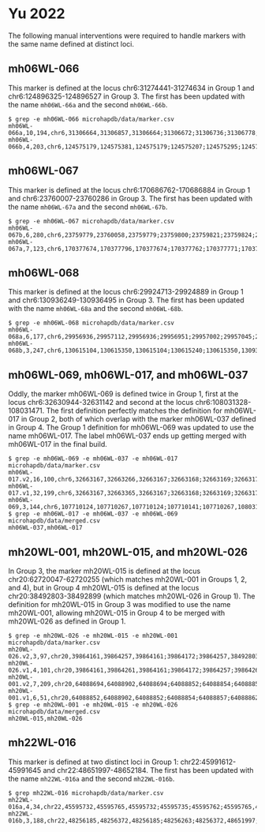# Yu 2022

The following manual interventions were required to handle markers with the same name defined at distinct loci.


## mh06WL-066

This marker is defined at the locus chr6:31274441-31274634 in Group 1 and chr6:124896325-124896527 in Group 3. The first has been updated with the name `mh06WL-66a` and the second `mh06WL-66b`.

```
$ grep -e mh06WL-066 microhapdb/data/marker.csv 
mh06WL-066a,10,194,chr6,31306664,31306857,31306664;31306672;31306736;31306778;31306803;31306805;31306809;31306842;31306853;31306857,31274441;31274449;31274513;31274555;31274580;31274582;31274586;31274619;31274630;31274634,rs9468942;rs35647108;rs6931873;rs10484554;rs184149624;rs9468944;rs561074738;rs9264944;rs118169956;rs9264946,Yu2022G1
mh06WL-066b,4,203,chr6,124575179,124575381,124575179;124575207;124575295;124575381,124896325;124896353;124896441;124896527,rs12111530;rs611601;rs575793;rs576646,Yu2022G3
```


## mh06WL-067

This marker is defined at the locus chr6:170686762-170686884 in Group 1 and chr6:23760007-23760286 in Group 3. The first has been updated with the name `mh06WL-67a` and the second `mh06WL-67b`.

```
$ grep -e mh06WL-067 microhapdb/data/marker.csv 
mh06WL-067b,6,280,chr6,23759779,23760058,23759779;23759800;23759821;23759824;23760036;23760058,23760007;23760028;23760049;23760052;23760264;23760286,rs12529689;rs12526357;rs72835578;rs13199839;rs6456572;rs6456573,Yu2022G3
mh06WL-067a,7,123,chr6,170377674,170377796,170377674;170377762;170377771;170377777;170377785;170377792;170377796,170686762;170686850;170686859;170686865;170686873;170686880;170686884,rs80046082;rs74200689;rs118007249;rs146473817;rs35931761;rs34430936;rs149631868,Yu2022G1
```


## mh06WL-068

This marker is defined at the locus chr6:29924713-29924889 in Group 1 and chr6:130936249-130936495 in Group 3. The first has been updated with the name `mh06WL-68a` and the second `mh06WL-68b`.

```
$ grep -e mh06WL-068 microhapdb/data/marker.csv 
mh06WL-068a,6,177,chr6,29956936,29957112,29956936;29956951;29957002;29957045;29957056;29957112,29924713;29924728;29924779;29924822;29924833;29924889,rs73415987;rs892666;rs12665039;rs428905;rs9260671;rs2517702,Yu2022G1
mh06WL-068b,3,247,chr6,130615104,130615350,130615104;130615240;130615350,130936249;130936385;130936495,rs4897446;rs17059290;rs4144214,Yu2022G3
```


## mh06WL-069, mh06WL-017, and mh06WL-037

Oddly, the marker mh06WL-069 is defined twice in Group 1, first at the locus chr6:32630944-32631142 and second at the locus chr6:108031328-108031471. The first definition perfectly matches the definition for mh06WL-017 in Group 2, both of which overlap with the marker mh06WL-037 defined in Group 4. The Group 1 definition for mh06WL-069 was updated to use the name mh06WL-017. The label mh06WL-037 ends up getting merged with mh06WL-017 in the final build.

```
$ grep -e mh06WL-069 -e mh06WL-037 -e mh06WL-017 microhapdb/data/marker.csv
mh06WL-017.v2,16,100,chr6,32663167,32663266,32663167;32663168;32663169;32663172;32663190;32663191;32663214;32663218;32663219;32663222;32663223;32663252;32663261;32663262;32663265;32663266,32630944;32630945;32630946;32630949;32630967;32630968;32630991;32630995;32630996;32630999;32631000;32631029;32631038;32631039;32631042;32631043,rs281863504;rs281863503;rs281863502;rs281863499;rs281863486;rs281863485;rs35986240;rs281863467;rs281863466;rs281863464;rs281863463;rs281863439;rs281863431;rs281863430;rs281863427;rs281863426,Yu2022G4
mh06WL-017.v1,32,199,chr6,32663167,32663365,32663167;32663168;32663169;32663172;32663190;32663191;32663214;32663218;32663219;32663222;32663223;32663252;32663252;32663261;32663262;32663265;32663266;32663267;32663281;32663288;32663293;32663298;32663302;32663303;32663327;32663332;32663336;32663342;32663352;32663353;32663356;32663365,32630944;32630945;32630946;32630949;32630967;32630968;32630991;32630995;32630996;32630999;32631000;32631029;32631029;32631038;32631039;32631042;32631043;32631044;32631058;32631065;32631070;32631075;32631079;32631080;32631104;32631109;32631113;32631119;32631129;32631130;32631133;32631142,rs281863504;rs281863503;rs281863502;rs281863499;rs281863486;rs281863485;rs35986240;rs281863467;rs281863466;rs281863464;rs281863463;rs281863439;rs281863431;rs281863430;rs281863427;rs281863426;rs281863425;rs281863414;rs281863406;rs281863401;rs281863398;rs281863397;rs58770498;rs281863382;rs281863378;rs281863375;rs281863371;rs17843723;rs281863364;rs281863363;rs281863362;rs281863357,Yu2022G1;Yu2022G2
mh06WL-069,3,144,chr6,107710124,107710267,107710124;107710141;107710267,108031328;108031345;108031471,rs9386660;rs539627870;rs2748441,Yu2022G1
$ grep -e mh06WL-017 -e mh06WL-037 -e mh06WL-069 microhapdb/data/merged.csv 
mh06WL-037,mh06WL-017
```


## mh20WL-001, mh20WL-015, and mh20WL-026

In Group 3, the marker mh20WL-015 is defined at the locus chr20:62720047-62720255 (which matches mh20WL-001 in Groups 1, 2, and 4), but in Group 4 mh20WL-015 is defined at the locus chr20:38492803-38492899 (which matches mh20WL-026 in Group 1). The definition for mh20WL-015 in Group 3 was modified to use the name mh20WL-001, allowing mh20WL-015 in Group 4 to be merged with mh20WL-026 as defined in Group 1.


```
$ grep -e mh20WL-026 -e mh20WL-015 -e mh20WL-001 microhapdb/data/marker.csv 
mh20WL-026.v2,3,97,chr20,39864161,39864257,39864161;39864172;39864257,38492803;38492814;38492899,rs6101739;rs17802541;rs2208094,Yu2022G4
mh20WL-026.v1,4,101,chr20,39864161,39864261,39864161;39864172;39864257;39864261,38492803;38492814;38492899;38492903,rs6101739;rs17802541;rs2208094;rs2208093,Yu2022G1
mh20WL-001.v2,7,209,chr20,64088694,64088902,64088694;64088852;64088854;64088857;64088862;64088882;64088902,62720047;62720205;62720207;62720210;62720215;62720235;62720255,rs62218105;rs77312089;rs78514502;rs78828793;rs77461050;rs62218112;rs62218113,Yu2022G3
mh20WL-001.v1,6,51,chr20,64088852,64088902,64088852;64088854;64088857;64088862;64088882;64088902,62720205;62720207;62720210;62720215;62720235;62720255,rs77312089;rs78514502;rs78828793;rs77461050;rs62218112;rs62218113,Yu2022G1;Yu2022G2;Yu2022G4
$ grep -e mh20WL-001 -e mh20WL-015 -e mh20WL-026 microhapdb/data/merged.csv 
mh20WL-015,mh20WL-026
```


## mh22WL-016

This marker is defined at two distinct loci in Group 1: chr22:45991612-45991645 and chr22:48651997-48652184. The first has been updated with the name `mh22WL-016a` and the second `mh22WL-016b`.

```
$ grep mh22WL-016 microhapdb/data/marker.csv 
mh22WL-016a,4,34,chr22,45595732,45595765,45595732;45595735;45595762;45595765,45991612;45991615;45991642;45991645,rs79222659;rs73447079;rs77662475;rs74430055,Yu2022G1
mh22WL-016b,3,188,chr22,48256185,48256372,48256185;48256263;48256372,48651997;48652075;48652184,rs1004689;rs59649586;rs2075958,Yu2022G1
```
